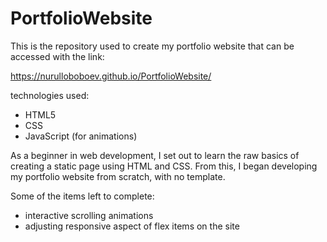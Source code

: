 # PortfolioWebsite
This is the repository used to create my portfolio website that can be accessed with the link:

https://nurulloboboev.github.io/PortfolioWebsite/


technologies used:
- HTML5
- CSS
- JavaScript (for animations)

As a beginner in web development, I set out to learn the raw basics of creating a static page using HTML and CSS. From this, I began developing my portfolio website from scratch, with no template. 

Some of the items left to complete:
- interactive scrolling animations
- adjusting responsive aspect of flex items on the site
